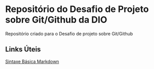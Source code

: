 # Repositório do Desafio de Projeto sobre Git/Github da DIO
Repositório criado para o Desafio de projeto sobre Git/Github

## Links Úteis
[Sintaxe Básica Markdown](https://www.markdownguide.org/basic-syntax/)
